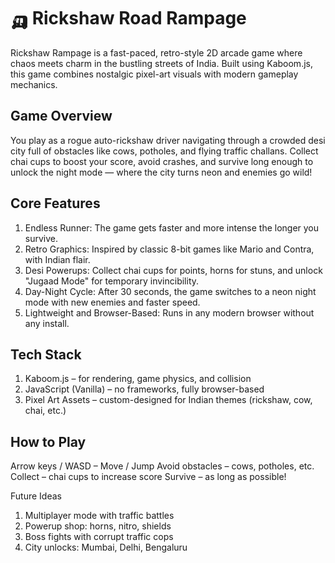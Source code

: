 # 🛺 Rickshaw Road Rampage
Rickshaw Rampage is a fast-paced, retro-style 2D arcade game where chaos meets charm in the bustling streets of India. Built using Kaboom.js, this game combines nostalgic pixel-art visuals with modern gameplay mechanics.

## Game Overview
You play as a rogue auto-rickshaw driver navigating through a crowded desi city full of obstacles like cows, potholes, and flying traffic challans. Collect chai cups to boost your score, avoid crashes, and survive long enough to unlock the night mode — where the city turns neon and enemies go wild!

## Core Features

1. Endless Runner: The game gets faster and more intense the longer you survive.
2. Retro Graphics: Inspired by classic 8-bit games like Mario and Contra, with Indian flair.
3. Desi Powerups: Collect chai cups for points, horns for stuns, and unlock "Jugaad Mode" for temporary invincibility.
4. Day-Night Cycle: After 30 seconds, the game switches to a neon night mode with new enemies and faster speed.
5. Lightweight and Browser-Based: Runs in any modern browser without any install.

## Tech Stack
1. Kaboom.js – for rendering, game physics, and collision
2. JavaScript (Vanilla) – no frameworks, fully browser-based
3. Pixel Art Assets – custom-designed for Indian themes (rickshaw, cow, chai, etc.)

## How to Play
Arrow keys / WASD – Move / Jump
Avoid obstacles – cows, potholes, etc.
Collect – chai cups to increase score
Survive – as long as possible!


Future Ideas
1. Multiplayer mode with traffic battles
2. Powerup shop: horns, nitro, shields
3. Boss fights with corrupt traffic cops
4. City unlocks: Mumbai, Delhi, Bengaluru